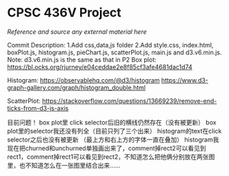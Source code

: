 # CPSC 436V Project

*Reference and source any external material here*

Commit Description:
1.Add css,data,js folder
2.Add style.css, index.html, boxPlot.js, histogram.js, pieChart.js, scatterPlot.js, main.js and d3.v6.min.js.
Note: d3.v6.min.js is the same as that in P2
Box plot:
https://bl.ocks.org/rjurney/e04ceddae2e8f85cf3afe4681dac1d74

Histogram:
https://observablehq.com/@d3/histogram
https://www.d3-graph-gallery.com/graph/histogram_double.html

ScatterPlot:
https://stackoverflow.com/questions/13669239/remove-end-ticks-from-d3-js-axis


目前问题！
box plot里 click selector后旧的横线仍然存在（没有被更新）
box plot里的selector我还没有列全（目前只列了三个出来）
histogram的text在click selector之后也没有被更新 （最上方和右上方的字体一直在叠加）
histogram我现在把churned和unchurned单独画出来了，comment掉rect2可以看见到rect1，comment掉rect1可以看见到rect2，不知道怎么把他俩分别放在两张图里，也不知道怎么在一张图里结合出来……

